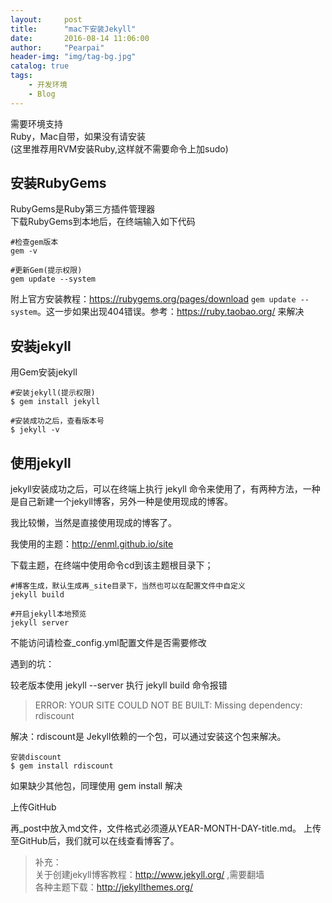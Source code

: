 ```yaml
---
layout:     post
title:      "mac下安装Jekyll"
date:       2016-08-14 11:06:00
author:     "Pearpai"
header-img: "img/tag-bg.jpg"
catalog: true
tags:
    - 开发环境
    - Blog
---
```


需要环境支持  
Ruby，Mac自带，如果没有请安装  
(这里推荐用RVM安装Ruby,这样就不需要命令上加sudo)  

## 安装RubyGems  
RubyGems是Ruby第三方插件管理器  
下载RubyGems到本地后，在终端输入如下代码  

```Shell
#检查gem版本
gem -v

#更新Gem(提示权限)
gem update --system
```

附上官方安装教程：https://rubygems.org/pages/download
`gem update --system`。这一步如果出现404错误。参考：https://ruby.taobao.org/ 来解决


## 安装jekyll
用Gem安装jekyll

```Shell
#安装jekyll(提示权限)
$ gem install jekyll

#安装成功之后，查看版本号
$ jekyll -v
```

## 使用jekyll
jekyll安装成功之后，可以在终端上执行 jekyll 命令来使用了，有两种方法，一种是自己新建一个jekyll博客，另外一种是使用现成的博客。

我比较懒，当然是直接使用现成的博客了。

我使用的主题：http://enml.github.io/site

下载主题，在终端中使用命令cd到该主题根目录下；

```Shell
#博客生成，默认生成再_site目录下，当然也可以在配置文件中自定义
jekyll build

#开启jekyll本地预览
jekyll server
```

不能访问请检查_config.yml配置文件是否需要修改

遇到的坑：

较老版本使用 jekyll --server
执行 jekyll build 命令报错

>ERROR: YOUR SITE COULD NOT BE BUILT:
       Missing dependency: rdiscount

解决：rdiscount是 Jekyll依赖的一个包，可以通过安装这个包来解决。

```Shell
安装discount
$ gem install rdiscount
```

如果缺少其他包，同理使用 gem install 解决

上传GitHub

再_post中放入md文件，文件格式必须遵从YEAR-MONTH-DAY-title.md。
上传至GitHub后，我们就可以在线查看博客了。

>补充：  
关于创建jekyll博客教程：http://www.jekyll.org/ ,需要翻墙  
各种主题下载：http://jekyllthemes.org/
